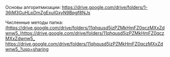 Основы алгоритмизации: https://drive.google.com/drive/folders/1-36iM3GuHLpDmZgExuIGxyN9Bpgf8NJs

Численные методы папка:
[(https://drive.google.com/drive/folders/11qhqusd5jzPZMkHmFZ0qczMXxZdwnw5_)https://drive.google.com/drive/folders/11qhqusd5jzPZMkHmFZ0qczMXxZdwnw5_
](https://drive.google.com/drive/folders/11qhqusd5jzPZMkHmFZ0qczMXxZdwnw5_?usp=sharing)https://drive.google.com/drive/folders/11qhqusd5jzPZMkHmFZ0qczMXxZdwnw5_?usp=sharing
